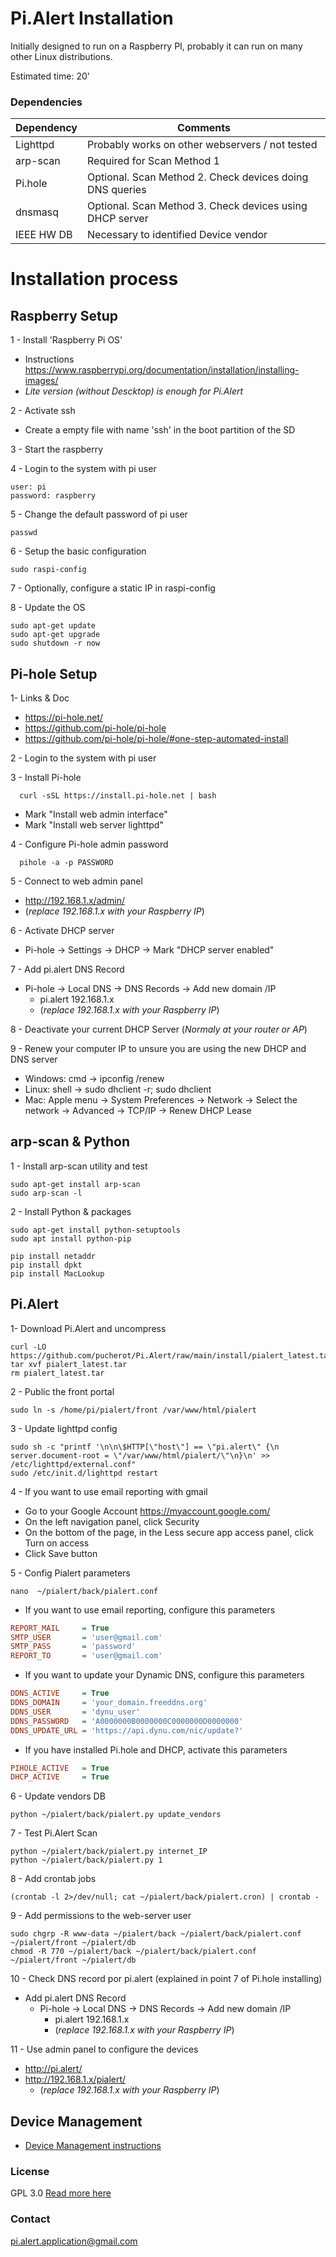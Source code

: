 # Pi.Alert Installation
<!--- --------------------------------------------------------------------- --->
Initially designed to run on a Raspberry PI, probably it can run on many other
Linux distributions.

Estimated time: 20'

### Dependencies
  | Dependency | Comments                                                 |
  | ---------- | -------------------------------------------------------- |
  | Lighttpd   | Probably works on other webservers / not tested          |
  | arp-scan   | Required for Scan Method 1                               |
  | Pi.hole    | Optional. Scan Method 2. Check devices doing DNS queries |
  | dnsmasq    | Optional. Scan Method 3. Check devices using DHCP server |
  | IEEE HW DB | Necessary to identified Device vendor                    |

# Installation process
<!--- --------------------------------------------------------------------- --->

## Raspberry Setup
<!--- --------------------------------------------------------------------- --->
1 - Install 'Raspberry Pi OS'
  - Instructions https://www.raspberrypi.org/documentation/installation/installing-images/
  - *Lite version (without Descktop) is enough for Pi.Alert*

2 - Activate ssh
  - Create a empty file with name 'ssh' in the boot partition of the SD

3 - Start the raspberry

4 - Login to the system with pi user
  ```
  user: pi
  password: raspberry
  ```

5 - Change the default password of pi user
  ```
  passwd
  ```

6 - Setup the basic configuration
  ```
  sudo raspi-config
  ```

7 - Optionally, configure a static IP in raspi-config

8 - Update the OS
  ```
  sudo apt-get update
  sudo apt-get upgrade
  sudo shutdown -r now
  ```

## Pi-hole Setup
<!--- --------------------------------------------------------------------- --->
1- Links & Doc
  - https://pi-hole.net/
  - https://github.com/pi-hole/pi-hole
  - https://github.com/pi-hole/pi-hole/#one-step-automated-install

2 - Login to the system with pi user

3 - Install Pi-hole
  ```
    curl -sSL https://install.pi-hole.net | bash
  ```
  - Mark "Install web admin interface"
  - Mark "Install web server lighttpd"

4 - Configure Pi-hole admin password
  ```
    pihole -a -p PASSWORD
  ```

5 - Connect to web admin panel
  - http://192.168.1.x/admin/
  - (*replace 192.168.1.x with your Raspberry IP*)

6 - Activate DHCP server
  - Pi-hole -> Settings -> DHCP -> Mark "DHCP server enabled"

7 - Add pi.alert DNS Record
  - Pi-hole -> Local DNS -> DNS Records -> Add new domain /IP
    - pi.alert    192.168.1.x
    - (*replace 192.168.1.x with your Raspberry IP*)

8 - Deactivate your current DHCP Server (*Normaly at your router or AP*)

9 - Renew your computer IP to unsure you are using the new DHCP and DNS server
  - Windows: cmd -> ipconfig /renew
  - Linux: shell -> sudo dhclient -r; sudo dhclient
  - Mac: Apple menu -> System Preferences -> Network -> Select the network ->
    Advanced -> TCP/IP -> Renew DHCP Lease

## arp-scan & Python
<!--- --------------------------------------------------------------------- --->
1 - Install arp-scan utility and test
  ```
  sudo apt-get install arp-scan
  sudo arp-scan -l
  ```

2 - Install Python & packages
  ```
  sudo apt-get install python-setuptools
  sudo apt install python-pip

  pip install netaddr
  pip install dpkt
  pip install MacLookup
  ```


## Pi.Alert
<!--- --------------------------------------------------------------------- --->
1- Download Pi.Alert and uncompress
  ```
  curl -LO https://github.com/pucherot/Pi.Alert/raw/main/install/pialert_latest.tar
  tar xvf pialert_latest.tar
  rm pialert_latest.tar
  ```

2 - Public the front portal
  ```
  sudo ln -s /home/pi/pialert/front /var/www/html/pialert
  ```

3 - Update lighttpd config
  ```
  sudo sh -c "printf '\n\n\$HTTP[\"host\"] == \"pi.alert\" {\n  server.document-root = \"/var/www/html/pialert/\"\n}\n' >> /etc/lighttpd/external.conf"
  sudo /etc/init.d/lighttpd restart
  ```

4 - If you want to use email reporting with gmail
  - Go to your Google Account https://myaccount.google.com/
  - On the left navigation panel, click Security
  - On the bottom of the page, in the Less secure app access panel,
    click Turn on access
  - Click Save button

5 - Config Pialert parameters
  ```
  nano  ~/pialert/back/pialert.conf
  ```
  - If you want to use email reporting, configure this parameters
  ```ini
  REPORT_MAIL     = True
  SMTP_USER       = 'user@gmail.com'
  SMTP_PASS       = 'password'
  REPORT_TO       = 'user@gmail.com'
  ```

  - If you want to update your Dynamic DNS, configure this parameters
  ```ini
  DDNS_ACTIVE     = True
  DDNS_DOMAIN     = 'your_domain.freeddns.org'
  DDNS_USER       = 'dynu_user'
  DDNS_PASSWORD   = 'A0000000B0000000C0000000D0000000'
  DDNS_UPDATE_URL = 'https://api.dynu.com/nic/update?'
  ```

  - If you have installed Pi.hole and DHCP, activate this parameters
  ```ini
  PIHOLE_ACTIVE   = True
  DHCP_ACTIVE     = True
  ```

6 - Update vendors DB
  ```
  python ~/pialert/back/pialert.py update_vendors
  ```

7 - Test Pi.Alert Scan
  ```
  python ~/pialert/back/pialert.py internet_IP
  python ~/pialert/back/pialert.py 1
  ```

8 - Add crontab jobs
  ```
  (crontab -l 2>/dev/null; cat ~/pialert/back/pialert.cron) | crontab -
  ```

9 - Add permissions to the web-server user
  ```
  sudo chgrp -R www-data ~/pialert/back ~/pialert/back/pialert.conf ~/pialert/front ~/pialert/db
  chmod -R 770 ~/pialert/back ~/pialert/back/pialert.conf ~/pialert/front ~/pialert/db
  ```

10 - Check DNS record por pi.alert (explained in point 7 of Pi.hole installing)
   - Add pi.alert DNS Record
     - Pi-hole -> Local DNS -> DNS Records -> Add new domain /IP
       - pi.alert    192.168.1.x
       - (*replace 192.168.1.x with your Raspberry IP*)

11 - Use admin panel to configure the devices
   - http://pi.alert/
   - http://192.168.1.x/pialert/
     - (*replace 192.168.1.x with your Raspberry IP*)


## Device Management
<!--- --------------------------------------------------------------------- --->

  - [Device Management instructions](./DEVICE_MANAGEMENT.md)


### License
  GPL 3.0
  [Read more here](../LICENSE.txt)

### Contact
  pi.alert.application@gmail.com
